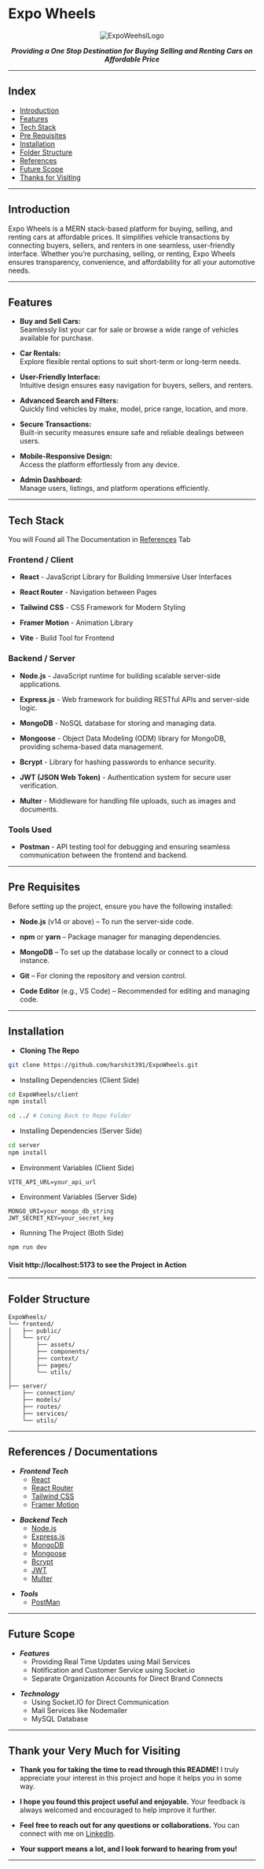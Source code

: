 # Expo Wheels

<div style="text-align: center;">


![ExpoWeehslLogo](./client/public/ExpoWheels.jpg)

***Providing a One Stop Destination for Buying Selling and Renting Cars on Affordable Price***

</div>

---
## Index
- [Introduction](#introduction)
- [Features](#features)
- [Tech Stack](#tech-stack)
- [Pre Requisites](#pre-requisites)
- [Installation](#installation)
- [Folder Structure](#folder-structure)
- [References](#references--documentations)
- [Future Scope](#future-scope)
- [Thanks for Visiting](#thank-your-very-much-for-visiting)

---


## Introduction
Expo Wheels is a MERN stack-based platform for buying, selling, and renting cars at affordable prices. It simplifies vehicle transactions by connecting buyers, sellers, and renters in one seamless, user-friendly interface. Whether you’re purchasing, selling, or renting, Expo Wheels ensures transparency, convenience, and affordability for all your automotive needs.

---

## Features

- **Buy and Sell Cars:**  
  Seamlessly list your car for sale or browse a wide range of vehicles available for purchase.

* **Car Rentals:**  
  Explore flexible rental options to suit short-term or long-term needs.

- **User-Friendly Interface:**  
  Intuitive design ensures easy navigation for buyers, sellers, and renters.

* **Advanced Search and Filters:**  
  Quickly find vehicles by make, model, price range, location, and more.

- **Secure Transactions:**  
  Built-in security measures ensure safe and reliable dealings between users.

* **Mobile-Responsive Design:**  
  Access the platform effortlessly from any device.

- **Admin Dashboard:**  
  Manage users, listings, and platform operations efficiently.  

---

## Tech Stack

You will Found all The Documentation in [References](#references--documentations) Tab

### Frontend / Client

- **React** - JavaScript Library for Building Immersive User Interfaces
* **React Router** - Navigation between Pages
- **Tailwind CSS** - CSS Framework for Modern Styling
* **Framer Motion** - Animation Library
- **Vite** - Build Tool for Frontend

### Backend / Server

- **Node.js** - JavaScript runtime for building scalable server-side applications.
* **Express.js** - Web framework for building RESTful APIs and server-side logic.
- **MongoDB** - NoSQL database for storing and managing data.
* **Mongoose** - Object Data Modeling (ODM) library for MongoDB, providing schema-based data management.
- **Bcrypt** - Library for hashing passwords to enhance security.
* **JWT (JSON Web Token)** - Authentication system for secure user verification.
- **Multer** - Middleware for handling file uploads, such as images and documents.  

### Tools Used

- **Postman** - API testing tool for debugging and ensuring seamless communication between the frontend and backend.

---
## Pre Requisites

Before setting up the project, ensure you have the following installed:

- **Node.js** (v14 or above) – To run the server-side code.
* **npm** or **yarn** – Package manager for managing dependencies.
- **MongoDB** – To set up the database locally or connect to a cloud instance.
* **Git** – For cloning the repository and version control.
- **Code Editor** (e.g., VS Code) – Recommended for editing and managing code.
 
---
## Installation

- **Cloning The Repo**
```bash 
git clone https://github.com/harshit391/ExpoWheels.git
```

- Installing Dependencies (Client Side)
```bash
cd ExpoWheels/client
npm install 

cd ../ # Coming Back to Repo Folder
```

- Installing Dependencies (Server Side)
```bash
cd server
npm install
```

- Environment Variables (Client Side)
```text
VITE_API_URL=your_api_url
```

- Environment Variables (Server Side)
```text
MONGO_URI=your_mongo_db_string
JWT_SECRET_KEY=your_secret_key
```

- Running The Project (Both Side)
```
npm run dev
```

#### Visit http://localhost:5173 to see the Project in Action

---

## Folder Structure

```
ExpoWheels/
└── frontend/             
│   ├── public/           
│   └── src/
│       ├── assets/   
│       ├── components/       
│       ├── context/   
│       ├── pages/       
│       └── utils/       
│
├── server/              
    ├── connection/        
    ├── models/  
    ├── routes/ 
    ├── services/         
    └── utils/           
```
---

## References / Documentations

- ***Frontend Tech***
  - [React](https://legacy.reactjs.org/)
  - [React Router](https://reactrouter.com/)
  - [Tailwind CSS](https://tailwindcss.com/)
  - [Framer Motion](https://motion.dev/)

* ***Backend Tech***
  * [Node.js](https://nodejs.org/en)
  * [Express.js](https://expressjs.com/)
  * [MongoDB](https://www.mongodb.com/docs/)
  * [Mongoose](https://mongoosejs.com/docs/)
  * [Bcrypt](https://www.npmjs.com/package/bcrypt)
  * [JWT](https://jwt.io/introduction/)
  * [Multer](https://www.npmjs.com/package/multer)

- ***Tools***
  * [PostMan](https://www.postman.com/)

---

## Future Scope

* ***Features***
  * Providing Real Time Updates using Mail Services
  * Notification and Customer Service using Socket.io
  * Separate Organization Accounts for Direct Brand Connects

- ***Technology***
  * Using Socket.IO for Direct Communication
  * Mail Services like Nodemailer 
  * MySQL Database

---

## Thank your Very Much for Visiting
- **Thank you for taking the time to read through this README!** I truly appreciate your interest in this project and hope it helps you in some way.
* **I hope you found this project useful and enjoyable.** Your feedback is always welcomed and encouraged to help improve it further.
- **Feel free to reach out for any questions or collaborations.** You can connect with me on [LinkedIn](https://www.linkedin.com/in/harshitsingla1761/).
* **Your support means a lot, and I look forward to hearing from you!**

---

